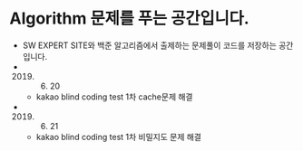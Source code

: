 # Algorithm 문제를 푸는 공간입니다.

- SW EXPERT SITE와 백준 알고리즘에서 출제하는 문제풀이 코드를 저장하는 공간입니다.
- 2019. 06. 20
  - kakao blind coding test 1차 cache문제 해결
- 2019. 06. 21
  - kakao blind coding test 1차 비밀지도 문제 해결
